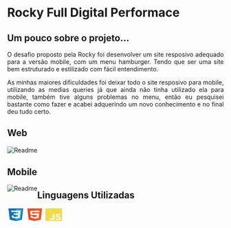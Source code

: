 # Rocky Full Digital Performace

## Um pouco sobre o projeto...

<p align="justify">
    O desafio proposto pela Rocky foi desenvolver um site resposivo adequado para a versão mobile, com um menu hamburger. Tendo que ser uma site bem estruturado e estilizado com fácil entendimento.
</p>

<p align="justify">
    As minhas maiores dificuldades foi deixar todo o site resposivo para mobile, utilizando as medias queries já que ainda não tinha utilizado ela para mobile, também tive alguns problemas no menu, então eu pesquisei bastante como fazer e acabei adquerindo um novo conhecimento e no final deu tudo certo. 
</p>

## Web
<div>
    <img alt="Readme" title="Readme" align="center" src="gif/Animacao1.gif"> <br> 
</div>

## Mobile
<div> 
   <img align="left" alt="Readme" title="Readme" align="center" src="gif/Animacao2.gif">
</div>

##

## Linguagens Utilizadas
<div>
 <img align="center" alt="Amanda-CSS" height="30" width="40" src="https://raw.githubusercontent.com/devicons/devicon/master/icons/css3/css3-original.svg">
 <img align="center" alt="Amanda-HTML" height="30" width="40" src="https://raw.githubusercontent.com/devicons/devicon/master/icons/html5/html5-original.svg">
 <img align="center" alt="Amanda-js" height="30" width="40" src="https://raw.githubusercontent.com/devicons/devicon/master/icons/javascript/javascript-plain.svg">
</div>
